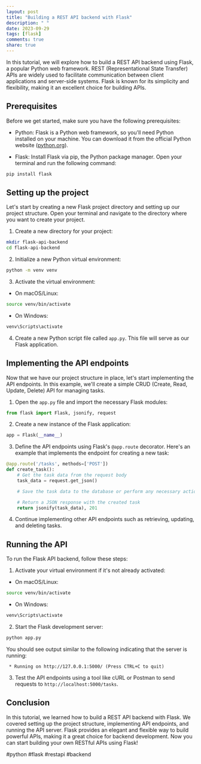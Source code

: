 ```yaml
---
layout: post
title: "Building a REST API backend with Flask"
description: " "
date: 2023-09-29
tags: [flask]
comments: true
share: true
---
```


In this tutorial, we will explore how to build a REST API backend using Flask, a popular Python web framework. REST (Representational State Transfer) APIs are widely used to facilitate communication between client applications and server-side systems. Flask is known for its simplicity and flexibility, making it an excellent choice for building APIs.

## Prerequisites

Before we get started, make sure you have the following prerequisites:

- Python: Flask is a Python web framework, so you'll need Python installed on your machine. You can download it from the official Python website ([python.org](https://www.python.org/)).

- Flask: Install Flask via pip, the Python package manager. Open your terminal and run the following command:

```python
pip install flask
```

## Setting up the project

Let's start by creating a new Flask project directory and setting up our project structure. Open your terminal and navigate to the directory where you want to create your project.

1. Create a new directory for your project:
```bash
mkdir flask-api-backend
cd flask-api-backend
```

2. Initialize a new Python virtual environment:
```bash
python -m venv venv
```

3. Activate the virtual environment:
- On macOS/Linux:
```bash
source venv/bin/activate
```
- On Windows:
```bash
venv\Scripts\activate
```

4. Create a new Python script file called `app.py`. This file will serve as our Flask application.

## Implementing the API endpoints

Now that we have our project structure in place, let's start implementing the API endpoints. In this example, we'll create a simple CRUD (Create, Read, Update, Delete) API for managing tasks.

1. Open the `app.py` file and import the necessary Flask modules:
```python
from flask import Flask, jsonify, request
```

2. Create a new instance of the Flask application:
```python
app = Flask(__name__)
```

3. Define the API endpoints using Flask's `@app.route` decorator. Here's an example that implements the endpoint for creating a new task:
```python
@app.route('/tasks', methods=['POST'])
def create_task():
    # Get the task data from the request body
    task_data = request.get_json()

    # Save the task data to the database or perform any necessary actions

    # Return a JSON response with the created task
    return jsonify(task_data), 201
```

4. Continue implementing other API endpoints such as retrieving, updating, and deleting tasks.

## Running the API

To run the Flask API backend, follow these steps:

1. Activate your virtual environment if it's not already activated:
- On macOS/Linux:
```bash
source venv/bin/activate
```
- On Windows:
```bash
venv\Scripts\activate
```

2. Start the Flask development server:
```bash
python app.py
```

You should see output similar to the following indicating that the server is running:

```
 * Running on http://127.0.0.1:5000/ (Press CTRL+C to quit)
```

3. Test the API endpoints using a tool like cURL or Postman to send requests to `http://localhost:5000/tasks`.

## Conclusion

In this tutorial, we learned how to build a REST API backend with Flask. We covered setting up the project structure, implementing API endpoints, and running the API server. Flask provides an elegant and flexible way to build powerful APIs, making it a great choice for backend development. Now you can start building your own RESTful APIs using Flask!

#python #flask #restapi #backend
